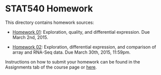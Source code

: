 STAT540 Homework
=====================

This directory contains homework sources:

* [Homework 01](https://github.com/STAT540-UBC/STAT540-UBC.github.io/blob/master/homework/hw01/hw01_quality-exploration-DE.md): Exploration, quality, and differential expression. Due March 2nd, 2015.

* [Homework 02](https://github.com/STAT540-UBC/STAT540-UBC.github.io/blob/master/homework/hw02/hw02_array-rna-seq-dea.md): Exploration, differential expression, and comparison of array and RNA-Seq data. Due March 30th, 2015, 11:59pm.

Instructions on how to submit your homework can be found in the Assignments tab of the course page or [here](http://htmlpreview.github.io/?https://raw.github.com/STAT540-UBC/STAT540-UBC.github.io/blob/master/assignments.html).